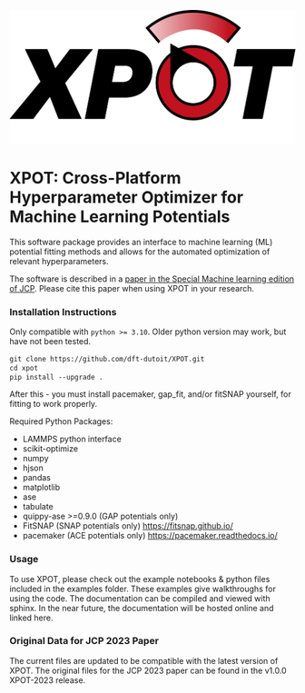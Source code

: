 ![xpot-logo](images/xpot-logo.png)

# XPOT: Cross-Platform Hyperparameter Optimizer for Machine Learning Potentials

This software package provides an interface to machine learning (ML) potential fitting methods and allows for the automated optimization of relevant hyperparameters.

The software is described in a [paper in the Special Machine learning edition of JCP](https://pubs.aip.org/aip/jcp/article/159/2/024803/2901815). Please cite this paper when using XPOT in your research.

### Installation Instructions

Only compatible with `python >= 3.10`. Older python version may work, but have not been tested.

```
git clone https://github.com/dft-dutoit/XPOT.git
cd xpot
pip install --upgrade .
```

After this - you must install pacemaker, gap_fit, and/or fitSNAP yourself, for fitting to work properly.

Required Python Packages:
- LAMMPS python interface
- scikit-optimize
- numpy
- hjson
- pandas
- matplotlib
- ase
- tabulate
- quippy-ase >=0.9.0 (GAP potentials only)
- FitSNAP (SNAP potentials only) https://fitsnap.github.io/
- pacemaker (ACE potentials only) https://pacemaker.readthedocs.io/

### Usage

To use XPOT, please check out the example notebooks & python files included in the examples folder. These examples give walkthroughs for using the code. The documentation can be compiled and viewed with sphinx. In the near future, the documentation will be hosted online and linked here. 

### Original Data for JCP 2023 Paper

The current files are updated to be compatible with the latest version of XPOT. The original files for the JCP 2023 paper can be found in the v1.0.0 XPOT-2023 release.